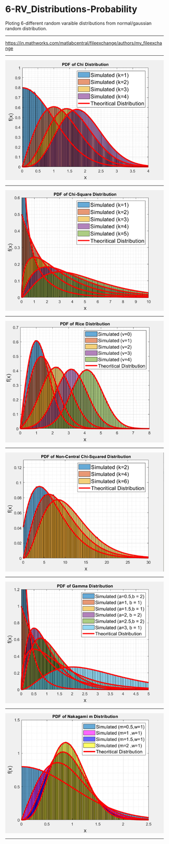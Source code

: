 # 6-RV_Distributions-Probability
Ploting 6-different random varaible distributions from normal/gaussian random distribution.<hr>
https://in.mathworks.com/matlabcentral/fileexchange/authors/my_fileexchange
<hr>
<img src="Images/1.png"><hr>
<img src="Images/2.png"><hr>
<img src="Images/3.png"><hr>
<img src="Images/4.png"><hr>
<img src="Images/5.png"><hr>
<img src="Images/6.png"><hr>
